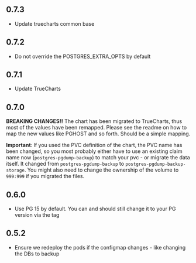## 0.7.3

- Update truecharts common base

## 0.7.2

- Do not override the POSTGRES_EXTRA_OPTS by default

## 0.7.1

- Update TrueCharts

## 0.7.0

**BREAKING CHANGES!!**
The chart has been migrated to TrueCharts, thus most of the values have been remapped.
Please see the readme on how to map the new values like PGHOST and so forth. Should be a simple mapping.

**Important**: If you used the PVC definition of the chart, the PVC name has been changed, so you most probably either
have to use an existing claim name now (`postgres-pgdump-backup`) to match your pvc - or migrate the data itself. It changed from `postgres-pgdump-backup` to `postgres-pgdump-backup-storage`. You might also need to change the ownership of the volume to `999:999` if you migrated the files.

## 0.6.0

- Use PG 15 by default. You can and should still change it to your PG version via the tag

## 0.5.2

- Ensure we redeploy the pods if the configmap changes - like changing the DBs to backup

